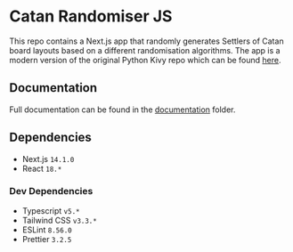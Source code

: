 # Catan Randomiser JS

This repo contains a Next.js app that randomly generates Settlers of Catan board layouts based on a different randomisation
algorithms. The app is a modern version of the original Python Kivy repo which can be found
[here](https://github.com/stuart-bradley/Catan-Randomiser).

## Documentation

Full documentation can be found in the [documentation](documentation) folder.

## Dependencies

- Next.js `14.1.0`
- React `18.*`

### Dev Dependencies

- Typescript `v5.*`
- Tailwind CSS `v3.3.*`
- ESLint `8.56.0`
- Prettier `3.2.5`
